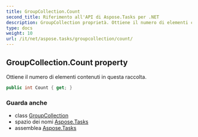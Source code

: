 ```yaml
---
title: GroupCollection.Count
second_title: Riferimento all'API di Aspose.Tasks per .NET
description: GroupCollection proprietà. Ottiene il numero di elementi contenuti in questa raccolta.
type: docs
weight: 10
url: /it/net/aspose.tasks/groupcollection/count/
---
```

## GroupCollection.Count property

Ottiene il numero di elementi contenuti in questa raccolta.

```csharp
public int Count { get; }
```

### Guarda anche

* class [GroupCollection](../)
* spazio dei nomi [Aspose.Tasks](../../groupcollection/)
* assemblea [Aspose.Tasks](../../../)


